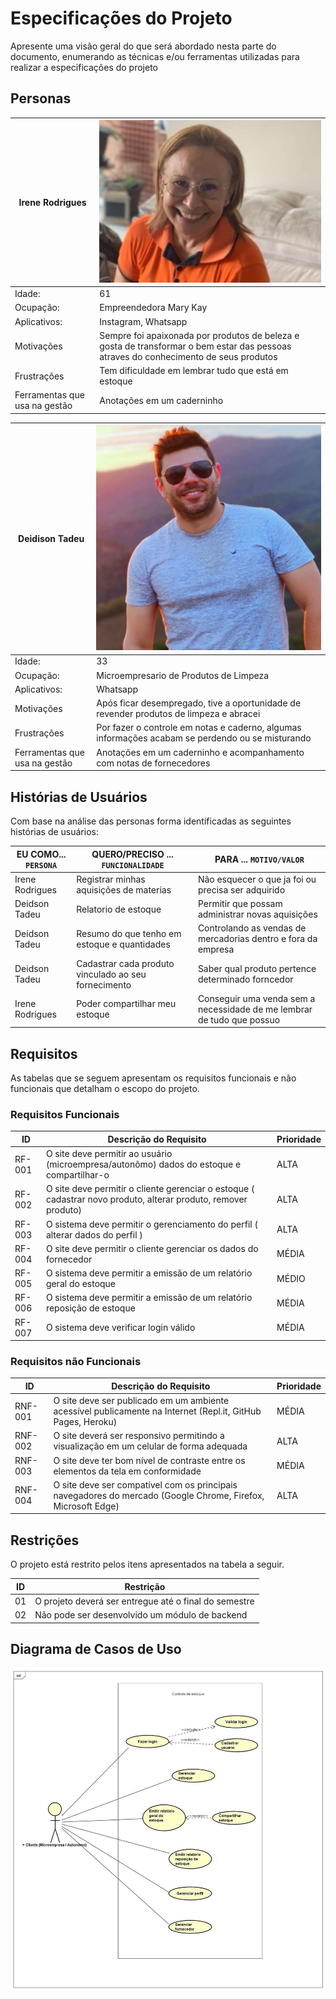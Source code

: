 # Especificações do Projeto

Apresente uma visão geral do que será abordado nesta parte do documento, enumerando as técnicas e/ou ferramentas utilizadas para realizar a especificações do projeto

## Personas

|Irene Rodrigues| ![Persona 1](img/Personas/Persona1.jpg) |
|-----------------------|-|
|Idade:|61|
|Ocupação:| Empreendedora Mary Kay |
|Aplicativos:| Instagram, Whatsapp|
|Motivações | Sempre foi apaixonada por produtos de beleza e gosta de transformar o bem estar das pessoas atraves do conhecimento de seus produtos|
|Frustrações | Tem dificuldade em lembrar tudo que está em estoque |
|Ferramentas que usa na gestão | Anotações em um caderninho |

|Deidison Tadeu| ![Persona 2](img/Personas/Persona2.jpeg) |
|-----------------------|-|
|Idade:|33|
|Ocupação:| Microempresario de Produtos de Limpeza |
|Aplicativos:| Whatsapp |
|Motivações | Após ficar desempregado, tive a oportunidade de revender produtos de limpeza e abracei|
|Frustrações | Por fazer o controle em notas e caderno, algumas informações acabam se perdendo ou se misturando|
|Ferramentas que usa na gestão | Anotações em um caderninho e acompanhamento com notas de fornecedores|

## Histórias de Usuários

Com base na análise das personas forma identificadas as seguintes histórias de usuários:

|EU COMO... `PERSONA`| QUERO/PRECISO ... `FUNCIONALIDADE` |PARA ... `MOTIVO/VALOR` |
|--------------------|------------------------------------|----------------------------------------|
|Irene Rodrigues | Registrar minhas aquisições de materias | Não esquecer o que ja foi ou precisa ser adquirido |
|Deidson Tadeu | Relatorio de estoque | Permitir que possam administrar novas aquisições |
|Deidson Tadeu |Resumo do que tenho em estoque e quantidades|Controlando as vendas de mercadorias dentro e fora da empresa|
|Deidson Tadeu | Cadastrar cada produto vinculado ao seu fornecimento|Saber qual produto pertence determinado forncedor|
|Irene Rodrigues | Poder compartilhar meu estoque | Conseguir uma venda sem a necessidade de me lembrar de tudo que possuo |


## Requisitos

As tabelas que se seguem apresentam os requisitos funcionais e não funcionais que detalham o escopo do projeto.

### Requisitos Funcionais

|ID    | Descrição do Requisito  | Prioridade |
|------|-----------------------------------------|----|
|RF-001| O site deve permitir ao usuário (microempresa/autonômo) dados do estoque e compartilhar-o | ALTA | 
|RF-002| O site deve permitir o cliente gerenciar o estoque ( cadastrar novo produto, alterar produto, remover produto)  | ALTA |
|RF-003| O sistema deve permitir o gerenciamento do perfil ( alterar dados do perfil )  | ALTA |
|RF-004| O site deve permitir o cliente gerenciar os dados do fornecedor  | MÉDIA |
|RF-005| O sistema deve permitir a emissão de um relatório geral do estoque  | MÉDIO |
|RF-006| O sistema deve permitir a emissão de um relatório reposição de estoque  | MÉDIA |
|RF-007| O sistema deve verificar login válido  | MÉDIA |


### Requisitos não Funcionais

|ID     | Descrição do Requisito  |Prioridade |
|-------|-------------------------|----|
|RNF-001| O site deve ser publicado em um ambiente acessível publicamente na Internet (Repl.it, GitHub Pages, Heroku) | MÉDIA | 
|RNF-002| O site deverá ser responsivo permitindo a visualização em um celular de forma adequada |  ALTA |
|RNF-003| O site deve ter bom nível de contraste entre os elementos da tela em conformidade  |  MÉDIA | 
|RNF-004| O site deve ser compatível com os principais navegadores do mercado (Google Chrome, Firefox, Microsoft Edge) |  ALTA | 


## Restrições

O projeto está restrito pelos itens apresentados na tabela a seguir.

|ID| Restrição                                             |
|--|-------------------------------------------------------|
|01| O projeto deverá ser entregue até o final do semestre |
|02| Não pode ser desenvolvido um módulo de backend        |


## Diagrama de Casos de Uso

![Imagem Diagrama Caso de Uso](img/DiagramaCasoUso.jpeg)
